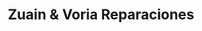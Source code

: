---
title: "Zuain & Voria Reparaciones"
url: /cipolletti/zuain-y-voria-reparaciones/
shop: reparación de automóviles
---